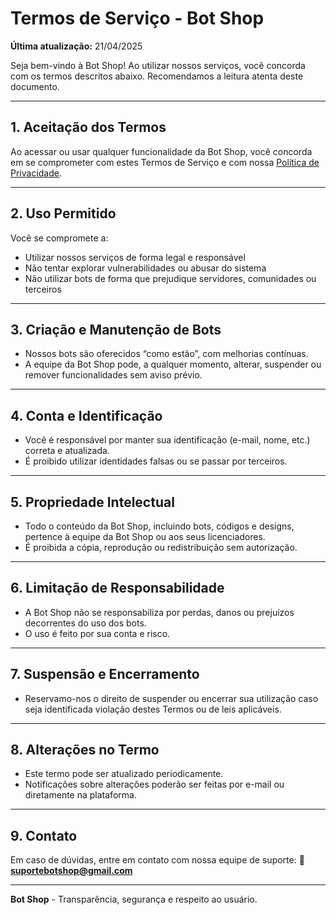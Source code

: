 # Termos de Serviço - Bot Shop

**Última atualização:** 21/04/2025

Seja bem-vindo à Bot Shop! Ao utilizar nossos serviços, você concorda com os termos descritos abaixo. Recomendamos a leitura atenta deste documento.

---

## 1. Aceitação dos Termos

Ao acessar ou usar qualquer funcionalidade da Bot Shop, você concorda em se comprometer com estes Termos de Serviço e com nossa [Política de Privacidade](./README.md).

---

## 2. Uso Permitido

Você se compromete a:

- Utilizar nossos serviços de forma legal e responsável
- Não tentar explorar vulnerabilidades ou abusar do sistema
- Não utilizar bots de forma que prejudique servidores, comunidades ou terceiros

---

## 3. Criação e Manutenção de Bots

- Nossos bots são oferecidos “como estão”, com melhorias contínuas.
- A equipe da Bot Shop pode, a qualquer momento, alterar, suspender ou remover funcionalidades sem aviso prévio.

---

## 4. Conta e Identificação

- Você é responsável por manter sua identificação (e-mail, nome, etc.) correta e atualizada.
- É proibido utilizar identidades falsas ou se passar por terceiros.

---

## 5. Propriedade Intelectual

- Todo o conteúdo da Bot Shop, incluindo bots, códigos e designs, pertence à equipe da Bot Shop ou aos seus licenciadores.
- É proibida a cópia, reprodução ou redistribuição sem autorização.

---

## 6. Limitação de Responsabilidade

- A Bot Shop não se responsabiliza por perdas, danos ou prejuízos decorrentes do uso dos bots.
- O uso é feito por sua conta e risco.

---

## 7. Suspensão e Encerramento

- Reservamo-nos o direito de suspender ou encerrar sua utilização caso seja identificada violação destes Termos ou de leis aplicáveis.

---

## 8. Alterações no Termo

- Este termo pode ser atualizado periodicamente.
- Notificações sobre alterações poderão ser feitas por e-mail ou diretamente na plataforma.

---

## 9. Contato

Em caso de dúvidas, entre em contato com nossa equipe de suporte:
📧 **suportebotshop@gmail.com**

---

**Bot Shop** - Transparência, segurança e respeito ao usuário.
